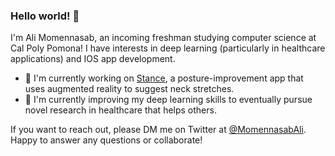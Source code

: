 ### Hello world! 👋
I'm Ali Momennasab, an incoming freshman studying computer science at Cal Poly Pomona! I have interests in deep learning (particularly in healthcare applications) and IOS app development.

- 🧘 I'm currently working on [Stance](https://github.com/alimomennasab/Stance), a posture-improvement app that uses augmented reality to suggest neck stretches.
- 🤖 I'm currently improving my deep learning skills to eventually pursue novel research in healthcare that helps others.

If you want to reach out, please DM me on Twitter at [@MomennasabAli](https://twitter.com/MomennasabAli). Happy to answer any questions or collaborate!


<!--
**alimomennasab/alimomennasab** is a ✨ _special_ ✨ repository because its `README.md` (this file) appears on your GitHub profile.

Here are some ideas to get you started:

- 🔭 I’m currently working on ...
- 🌱 I’m currently learning ...
- 👯 I’m looking to collaborate on ...
- 🤔 I’m looking for help with ...
- 💬 Ask me about ...
- 📫 How to reach me: ...
- 😄 Pronouns: ...
- ⚡ Fun fact: ...
-->
